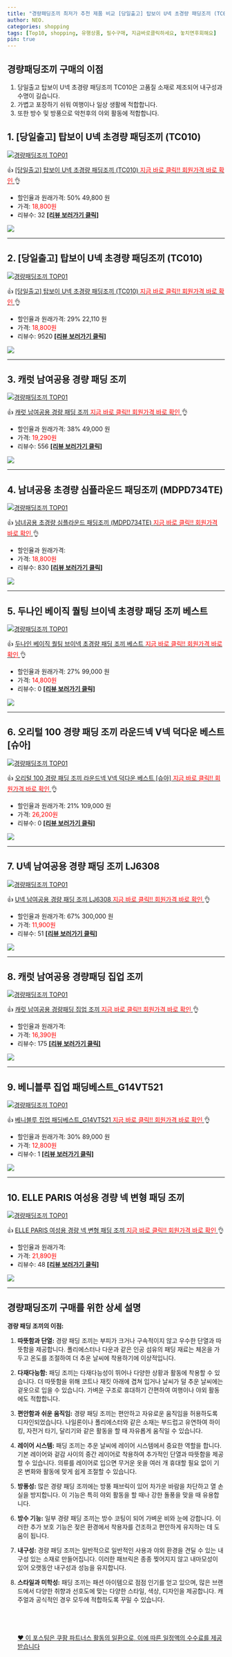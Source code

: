 ```yaml
---
title: "경량패딩조끼 최저가 추천 제품 비교 [당일출고] 탑보이 U넥 초경량 패딩조끼 (TC010) 가격 비교 최저가장점"
author: NEO.
categories: shopping
tags: [Top10, shopping, 유행상품, 필수구매, 지금바로클릭하세요, 놓치면후회해요]
pin: true
---
```

## 경량패딩조끼 구매의 이점
1. 당일출고 탑보이 U넥 초경량 패딩조끼 TC010은 고품질 소재로 제조되어 내구성과 수명이 길습니다.
2. 가볍고 포장하기 쉬워 여행이나 일상 생활에 적합합니다.
3. 또한 방수 및 방풍으로 악천후의 야외 활동에 적합합니다.

   

## 1. [당일출고] 탑보이 U넥 초경량 패딩조끼 (TC010)

[![경량패딩조끼 TOP01](https://thumbnail10.coupangcdn.com/thumbnails/remote/490x490ex/image/vendor_inventory/a923/fef86558279831c8d485c3e24eae9083295e5ae227fa31e2bd20a362456c.jpg)](https://link.coupang.com/re/AFFSDP?lptag=AF3617701&subid=GithubCoopas&pageKey=6874863422&traceid=V0-153&itemId=16458458791&vendorItemId=83648557278)


👍 [[당일출고] 탑보이 U넥 초경량 패딩조끼 (TC010) <font color=red> 지금 바로 클릭!! 회원가격 바로 확인 </font> ](https://link.coupang.com/re/AFFSDP?lptag=AF3617701&subid=GithubCoopas&pageKey=6874863422&traceid=V0-153&itemId=16458458791&vendorItemId=83648557278) 👌 


- 할인율과 원래가격: 50%  49,800   원
- 가격: <span style='color:red'>18,800원</span>
- 리뷰수: 32  [**[리뷰 보러가기 클릭]**](https://link.coupang.com/re/AFFSDP?lptag=AF3617701&subid=GithubCoopas&pageKey=6874863422&traceid=V0-153&itemId=16458458791&vendorItemId=83648557278)

[![](/discount_price.png)](https://link.coupang.com/re/AFFSDP?lptag=AF3617701&subid=GithubCoopas&pageKey=6874863422&traceid=V0-153&itemId=16458458791&vendorItemId=83648557278)

---


   

## 2. [당일출고] 탑보이 U넥 초경량 패딩조끼 (TC010)

[![경량패딩조끼 TOP01](https://thumbnail10.coupangcdn.com/thumbnails/remote/490x490ex/image/vendor_inventory/a923/fef86558279831c8d485c3e24eae9083295e5ae227fa31e2bd20a362456c.jpg)](https://link.coupang.com/re/AFFSDP?lptag=AF3617701&subid=GithubCoopas&pageKey=6874863422&traceid=V0-153&itemId=16458458791&vendorItemId=83648557278)


👍 [[당일출고] 탑보이 U넥 초경량 패딩조끼 (TC010) <font color=red> 지금 바로 클릭!! 회원가격 바로 확인 </font> ](https://link.coupang.com/re/AFFSDP?lptag=AF3617701&subid=GithubCoopas&pageKey=6874863422&traceid=V0-153&itemId=16458458791&vendorItemId=83648557278) 👌 


- 할인율과 원래가격: 29%  22,110   원
- 가격: <span style='color:red'>18,800원</span>
- 리뷰수: 9520  [**[리뷰 보러가기 클릭]**](https://link.coupang.com/re/AFFSDP?lptag=AF3617701&subid=GithubCoopas&pageKey=6874863422&traceid=V0-153&itemId=16458458791&vendorItemId=83648557278)

[![](/discount_price.png)](https://link.coupang.com/re/AFFSDP?lptag=AF3617701&subid=GithubCoopas&pageKey=6874863422&traceid=V0-153&itemId=16458458791&vendorItemId=83648557278)

---


   

## 3. 캐럿 남여공용 경량 패딩 조끼

[![경량패딩조끼 TOP01](https://thumbnail6.coupangcdn.com/thumbnails/remote/490x490ex/image/retail/images/40908335188890-9b0c5a3d-f267-4b55-beb9-a5cf7247c455.jpg)](https://link.coupang.com/re/AFFSDP?lptag=AF3617701&subid=GithubCoopas&pageKey=2111547273&traceid=V0-153&itemId=3586763411&vendorItemId=71572558401)


👍 [캐럿 남여공용 경량 패딩 조끼 <font color=red> 지금 바로 클릭!! 회원가격 바로 확인 </font> ](https://link.coupang.com/re/AFFSDP?lptag=AF3617701&subid=GithubCoopas&pageKey=2111547273&traceid=V0-153&itemId=3586763411&vendorItemId=71572558401) 👌 


- 할인율과 원래가격: 38%  49,000   원
- 가격: <span style='color:red'>19,290원</span>
- 리뷰수: 556  [**[리뷰 보러가기 클릭]**](https://link.coupang.com/re/AFFSDP?lptag=AF3617701&subid=GithubCoopas&pageKey=2111547273&traceid=V0-153&itemId=3586763411&vendorItemId=71572558401)

[![](/discount_price.png)](https://link.coupang.com/re/AFFSDP?lptag=AF3617701&subid=GithubCoopas&pageKey=2111547273&traceid=V0-153&itemId=3586763411&vendorItemId=71572558401)

---


   

## 4. 남녀공용 초경량 심플라운드 패딩조끼 (MDPD734TE)

[![경량패딩조끼 TOP01](https://thumbnail7.coupangcdn.com/thumbnails/remote/490x490ex/image/vendor_inventory/099f/80879dcb83896d38f6b324e8602373aa304d84ca0e06b565e000013ec5b8.jpg)](https://link.coupang.com/re/AFFSDP?lptag=AF3617701&subid=GithubCoopas&pageKey=6840701820&traceid=V0-153&itemId=2150549900&vendorItemId=70148870718)


👍 [남녀공용 초경량 심플라운드 패딩조끼 (MDPD734TE) <font color=red> 지금 바로 클릭!! 회원가격 바로 확인 </font> ](https://link.coupang.com/re/AFFSDP?lptag=AF3617701&subid=GithubCoopas&pageKey=6840701820&traceid=V0-153&itemId=2150549900&vendorItemId=70148870718) 👌 


- 할인율과 원래가격: 
- 가격: <span style='color:red'>18,800원</span>
- 리뷰수: 830  [**[리뷰 보러가기 클릭]**](https://link.coupang.com/re/AFFSDP?lptag=AF3617701&subid=GithubCoopas&pageKey=6840701820&traceid=V0-153&itemId=2150549900&vendorItemId=70148870718)

[![](/discount_price.png)](https://link.coupang.com/re/AFFSDP?lptag=AF3617701&subid=GithubCoopas&pageKey=6840701820&traceid=V0-153&itemId=2150549900&vendorItemId=70148870718)

---


   

## 5. 두나인 베이직 퀄팅 브이넥 초경량 패딩 조끼 베스트

[![경량패딩조끼 TOP01](https://thumbnail7.coupangcdn.com/thumbnails/remote/490x490ex/image/vendor_inventory/a11f/e3f7c05d0e4c689dbd1e04729313fd46058da6a74d7a4ab2dde2f7c51588.jpg)](https://link.coupang.com/re/AFFSDP?lptag=AF3617701&subid=GithubCoopas&pageKey=7643866824&traceid=V0-153&itemId=20319043486&vendorItemId=87404478797)


👍 [두나인 베이직 퀄팅 브이넥 초경량 패딩 조끼 베스트 <font color=red> 지금 바로 클릭!! 회원가격 바로 확인 </font> ](https://link.coupang.com/re/AFFSDP?lptag=AF3617701&subid=GithubCoopas&pageKey=7643866824&traceid=V0-153&itemId=20319043486&vendorItemId=87404478797) 👌 


- 할인율과 원래가격: 27%  99,000   원
- 가격: <span style='color:red'>14,800원</span>
- 리뷰수: 0  [**[리뷰 보러가기 클릭]**](https://link.coupang.com/re/AFFSDP?lptag=AF3617701&subid=GithubCoopas&pageKey=7643866824&traceid=V0-153&itemId=20319043486&vendorItemId=87404478797)

[![](/discount_price.png)](https://link.coupang.com/re/AFFSDP?lptag=AF3617701&subid=GithubCoopas&pageKey=7643866824&traceid=V0-153&itemId=20319043486&vendorItemId=87404478797)

---


   

## 6. 오리털 100 경량 패딩 조끼 라운드넥 V넥 덕다운 베스트 [슈아]

[![경량패딩조끼 TOP01](https://thumbnail9.coupangcdn.com/thumbnails/remote/490x490ex/image/vendor_inventory/0132/a188e5f4a8b0136eb92fe1aee839db961d4c78a5c81cc13b5567fd55555a.jpg)](https://link.coupang.com/re/AFFSDP?lptag=AF3617701&subid=GithubCoopas&pageKey=7709003743&traceid=V0-153&itemId=20659598022&vendorItemId=87732399907)


👍 [오리털 100 경량 패딩 조끼 라운드넥 V넥 덕다운 베스트 [슈아] <font color=red> 지금 바로 클릭!! 회원가격 바로 확인 </font> ](https://link.coupang.com/re/AFFSDP?lptag=AF3617701&subid=GithubCoopas&pageKey=7709003743&traceid=V0-153&itemId=20659598022&vendorItemId=87732399907) 👌 


- 할인율과 원래가격: 21%  109,000   원
- 가격: <span style='color:red'>26,200원</span>
- 리뷰수: 0  [**[리뷰 보러가기 클릭]**](https://link.coupang.com/re/AFFSDP?lptag=AF3617701&subid=GithubCoopas&pageKey=7709003743&traceid=V0-153&itemId=20659598022&vendorItemId=87732399907)

[![](/discount_price.png)](https://link.coupang.com/re/AFFSDP?lptag=AF3617701&subid=GithubCoopas&pageKey=7709003743&traceid=V0-153&itemId=20659598022&vendorItemId=87732399907)

---


   

## 7. U넥 남여공용 경량 패딩 조끼 LJ6308

[![경량패딩조끼 TOP01](https://thumbnail8.coupangcdn.com/thumbnails/remote/490x490ex/image/vendor_inventory/871f/eac7c95e28f23d87971ffab96ca7f369e04424e6ea987f21fcb03583d8a0.jpg)](https://link.coupang.com/re/AFFSDP?lptag=AF3617701&subid=GithubCoopas&pageKey=7650635709&traceid=V0-153&itemId=20355381925&vendorItemId=87439672808)


👍 [U넥 남여공용 경량 패딩 조끼 LJ6308 <font color=red> 지금 바로 클릭!! 회원가격 바로 확인 </font> ](https://link.coupang.com/re/AFFSDP?lptag=AF3617701&subid=GithubCoopas&pageKey=7650635709&traceid=V0-153&itemId=20355381925&vendorItemId=87439672808) 👌 


- 할인율과 원래가격: 67%  300,000   원
- 가격: <span style='color:red'>11,900원</span>
- 리뷰수: 51  [**[리뷰 보러가기 클릭]**](https://link.coupang.com/re/AFFSDP?lptag=AF3617701&subid=GithubCoopas&pageKey=7650635709&traceid=V0-153&itemId=20355381925&vendorItemId=87439672808)

[![](/discount_price.png)](https://link.coupang.com/re/AFFSDP?lptag=AF3617701&subid=GithubCoopas&pageKey=7650635709&traceid=V0-153&itemId=20355381925&vendorItemId=87439672808)

---


   

## 8. 캐럿 남여공용 경량패딩 집업 조끼

[![경량패딩조끼 TOP01](https://thumbnail6.coupangcdn.com/thumbnails/remote/490x490ex/image/retail/images/2703311604775705-c014a81c-96ee-479a-a846-8b68e9d2eae0.jpg)](https://link.coupang.com/re/AFFSDP?lptag=AF3617701&subid=GithubCoopas&pageKey=5924645135&traceid=V0-153&itemId=10510535880&vendorItemId=77792177086)


👍 [캐럿 남여공용 경량패딩 집업 조끼 <font color=red> 지금 바로 클릭!! 회원가격 바로 확인 </font> ](https://link.coupang.com/re/AFFSDP?lptag=AF3617701&subid=GithubCoopas&pageKey=5924645135&traceid=V0-153&itemId=10510535880&vendorItemId=77792177086) 👌 


- 할인율과 원래가격: 
- 가격: <span style='color:red'>16,390원</span>
- 리뷰수: 175  [**[리뷰 보러가기 클릭]**](https://link.coupang.com/re/AFFSDP?lptag=AF3617701&subid=GithubCoopas&pageKey=5924645135&traceid=V0-153&itemId=10510535880&vendorItemId=77792177086)

[![](/discount_price.png)](https://link.coupang.com/re/AFFSDP?lptag=AF3617701&subid=GithubCoopas&pageKey=5924645135&traceid=V0-153&itemId=10510535880&vendorItemId=77792177086)

---


   

## 9. 베니블루 집업 패딩베스트_G14VT521

[![경량패딩조끼 TOP01](https://thumbnail10.coupangcdn.com/thumbnails/remote/490x490ex/image/vendor_inventory/e1b9/079c6b89715dc99a5659eb41f40dea5449de48eb41d0915eed9a672e16c0.jpg)](https://link.coupang.com/re/AFFSDP?lptag=AF3617701&subid=GithubCoopas&pageKey=6122575457&traceid=V0-153&itemId=11615705401&vendorItemId=88002459441)


👍 [베니블루 집업 패딩베스트_G14VT521 <font color=red> 지금 바로 클릭!! 회원가격 바로 확인 </font> ](https://link.coupang.com/re/AFFSDP?lptag=AF3617701&subid=GithubCoopas&pageKey=6122575457&traceid=V0-153&itemId=11615705401&vendorItemId=88002459441) 👌 


- 할인율과 원래가격: 30%  89,000   원
- 가격: <span style='color:red'>12,800원</span>
- 리뷰수: 1  [**[리뷰 보러가기 클릭]**](https://link.coupang.com/re/AFFSDP?lptag=AF3617701&subid=GithubCoopas&pageKey=6122575457&traceid=V0-153&itemId=11615705401&vendorItemId=88002459441)

[![](/discount_price.png)](https://link.coupang.com/re/AFFSDP?lptag=AF3617701&subid=GithubCoopas&pageKey=6122575457&traceid=V0-153&itemId=11615705401&vendorItemId=88002459441)

---


   

## 10. ELLE PARIS 여성용 경량 넥 변형 패딩 조끼

[![경량패딩조끼 TOP01](https://thumbnail7.coupangcdn.com/thumbnails/remote/490x490ex/image/retail/images/1871778148783162-e819f0aa-1af6-48d1-8dcd-4f7a10e9f1c3.jpg)](https://link.coupang.com/re/AFFSDP?lptag=AF3617701&subid=GithubCoopas&pageKey=7432579884&traceid=V0-153&itemId=19307404923&vendorItemId=86421731432)


👍 [ELLE PARIS 여성용 경량 넥 변형 패딩 조끼 <font color=red> 지금 바로 클릭!! 회원가격 바로 확인 </font> ](https://link.coupang.com/re/AFFSDP?lptag=AF3617701&subid=GithubCoopas&pageKey=7432579884&traceid=V0-153&itemId=19307404923&vendorItemId=86421731432) 👌 


- 할인율과 원래가격: 
- 가격: <span style='color:red'>21,890원</span>
- 리뷰수: 48  [**[리뷰 보러가기 클릭]**](https://link.coupang.com/re/AFFSDP?lptag=AF3617701&subid=GithubCoopas&pageKey=7432579884&traceid=V0-153&itemId=19307404923&vendorItemId=86421731432)

[![](/discount_price.png)](https://link.coupang.com/re/AFFSDP?lptag=AF3617701&subid=GithubCoopas&pageKey=7432579884&traceid=V0-153&itemId=19307404923&vendorItemId=86421731432)

---
## 경량패딩조끼 구매를 위한 상세 설명
**경량 패딩 조끼의 이점:**

1. **따뜻함과 단열:** 경량 패딩 조끼는 부피가 크거나 구속적이지 않고 우수한 단열과 따뜻함을 제공합니다. 폴리에스터나 다운과 같은 인공 섬유의 패딩 재료는 체온을 가두고 온도를 조절하여 더 추운 날씨에 착용하기에 이상적입니다.

2. **다재다능함:** 패딩 조끼는 다재다능성이 뛰어나 다양한 상황과 활동에 착용할 수 있습니다. 더 따뜻함을 위해 코트나 재킷 아래에 겹쳐 입거나 날씨가 덜 추운 날씨에는 겉옷으로 입을 수 있습니다. 가벼운 구조로 휴대하기 간편하여 여행이나 야외 활동에도 적합합니다.

3. **편안함과 쉬운 움직임:** 경량 패딩 조끼는 편안하고 자유로운 움직임을 허용하도록 디자인되었습니다. 나일론이나 폴리에스터와 같은 소재는 부드럽고 유연하여 하이킹, 자전거 타기, 달리기와 같은 활동을 할 때 자유롭게 움직일 수 있습니다.

4. **레이어 시스템:** 패딩 조끼는 추운 날씨에 레이어 시스템에서 중요한 역할을 합니다. 기본 레이어와 겉감 사이의 중간 레이어로 착용하여 추가적인 단열과 따뜻함을 제공할 수 있습니다. 의류를 레이어로 입으면 무거운 옷을 여러 개 휴대할 필요 없이 기온 변화와 활동에 맞게 쉽게 조절할 수 있습니다.

5. **방풍성:** 많은 경량 패딩 조끼에는 방풍 패브릭이 있어 차가운 바람을 차단하고 열 손실을 방지합니다. 이 기능은 특히 야외 활동을 할 때나 강한 돌풍을 맞을 때 유용합니다.

6. **방수 기능:** 일부 경량 패딩 조끼는 방수 코팅이 되어 가벼운 비와 눈에 강합니다. 이러한 추가 보호 기능은 젖은 환경에서 착용자를 건조하고 편안하게 유지하는 데 도움이 됩니다.

7. **내구성:** 경량 패딩 조끼는 일반적으로 일반적인 사용과 야외 환경을 견딜 수 있는 내구성 있는 소재로 만들어집니다. 이러한 패브릭은 종종 찢어지지 않고 내마모성이 있어 오랫동안 내구성과 성능을 유지합니다.

8. **스타일과 미학성:** 패딩 조끼는 패션 아이템으로 점점 인기를 얻고 있으며, 많은 브랜드에서 다양한 취향과 선호도에 맞는 다양한 스타일, 색상, 디자인을 제공합니다. 캐주얼과 공식적인 경우 모두에 적합하도록 꾸밀 수 있습니다.<br><br><br><br><br> [ ❤  이 포스팅은 쿠팡 파트너스 활동의 일환으로, 이에 따른 일정액의 수수료를 제공받습니다](https://link.coupang.com/a/bcEFyh)